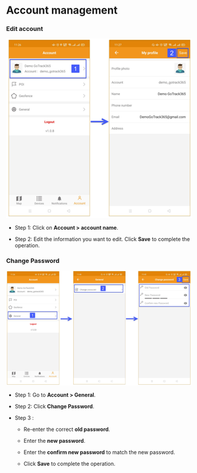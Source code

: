 # Account management

### Edit account

<span class="icon-left5">![Interface Web](/docs/assets/images/web-english/gotrack365-el/account-management.jpg)

* Step 1: Click on **Account > account name**.

* Step 2: Edit the information you want to edit. Click **Save** to complete the operation.

### Change Password

<span style="display:block;text-align:center">![Interface Web](/docs/assets/images/web-english/gotrack365-el/account-management-3.jpg)


* Step 1: Go to **Account > General**.

* Step 2: Click **Change Password**.

* Step 3 :

    * Re-enter the correct **old password**.
     
    * Enter the **new password**.
     
    * Enter the **confirm new password** to match the new password.
     
    * Click **Save** to complete the operation.